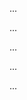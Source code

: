 <panel type="danger" header="Can interpret basic sequence diagrams :star:" expandable expanded no-close>

<panel type="danger" header="Can explain/identify sequence diagrams :star:" expandable>
  <include src="../../book/uml/sequenceDiagrams/introduction/full.md" />
  <panel header=":trophy: Evidence" expanded>

...

  </panel>
</panel>

<panel type="danger" header="Can interpret sequence diagrams with object creation :star:" expandable>
  <include src="../../book/uml/sequenceDiagrams/objectCreation/full.md" />
  <panel header=":trophy: Evidence" expanded>

...

  </panel>
</panel>

<panel type="danger" header="Can interpret sequence diagrams with loops :star:" expandable>
  <include src="../../book/uml/sequenceDiagrams/loops/full.md" />
  <panel header=":trophy: Evidence" expanded>

...

  </panel>
</panel>

<panel type="danger" header="Can interpret sequence diagrams with minimal notation :star:" expandable>
  <include src="../../book/uml/sequenceDiagrams/minimalNotation/full.md" />
  <panel header=":trophy: Evidence" expanded>

...

  </panel>
</panel>

<panel type="danger" header="CCan interpret sequence diagrams with basic notation :star:" expandable>
  <include src="../../book/uml/sequenceDiagrams/basic/full.md" />
  <panel header=":trophy: Evidence" expanded>

...

  </panel>
</panel>

</panel>
